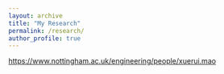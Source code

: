 ```yaml
---
layout: archive
title: "My Research"
permalink: /research/
author_profile: true
---
```


https://www.nottingham.ac.uk/engineering/people/xuerui.mao
